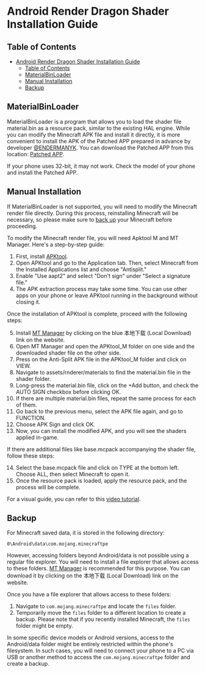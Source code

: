 # Android Render Dragon Shader Installation Guide

## Table of Contents
- [Android Render Dragon Shader Installation Guide](#android-render-dragon-shader-installation-guide)
  - [Table of Contents](#table-of-contents)
  - [MaterialBinLoader](#materialbinloader)
  - [Manual Installation](#manual-installation)
  - [Backup](#backup)

## MaterialBinLoader

MaterialBinLoader is a program that allows you to load the shader file material.bin as a resource pack, similar to the existing HAL engine. While you can modify the Minecraft APK file and install it directly, it is more convenient to install the APK of the Patched APP prepared in advance by developer [@ENDERMANYK](https://github.com/ENDERMANYK). You can download the Patched APP from this location: [Patched APP](https://github.com/DominoKorean/Render-dragon-shader-list/blob/main/patchedapp.md).

If your phone uses 32-bit, it may not work. Check the model of your phone and install the Patched APP.

## Manual Installation

If MaterialBinLoader is not supported, you will need to modify the Minecraft render file directly. During this process, reinstalling Minecraft will be necessary, so please make sure to [back up](#백업) your Minecraft before proceeding.

To modify the Minecraft render file, you will need Apktool M and MT Manager. Here's a step-by-step guide:

1. First, install [APKtool](https://maximoff.su/apktool/?lang=en).
2. Open APKtool and go to the Application tab. Then, select Minecraft from the Installed Applications list and choose "Antisplit."
3. Enable "Use aapt2" and select "Don't sign" under "Select a signature file."
4. The APK extraction process may take some time. You can use other apps on your phone or leave APKtool running in the background without closing it.

Once the installation of APKtool is complete, proceed with the following steps:

5. Install [MT Manager](https://mt2.cn/download) by clicking on the blue 本地下载 (Local Download) link on the website.
6. Open MT Manager and open the APKtool_M folder on one side and the downloaded shader file on the other side.
7. Press on the Anti-Split APK file in the APKtool_M folder and click on VIEW.
8. Navigate to assets/rnderer/materials to find the material.bin file in the shader folder.
9. Long-press the material.bin file, click on the +Add button, and check the AUTO SIGN checkbox before clicking OK.
10. If there are multiple material.bin files, repeat the same process for each of them.
11. Go back to the previous menu, select the APK file again, and go to FUNCTION.
12. Choose APK Sign and click OK.
13. Now, you can install the modified APK, and you will see the shaders applied in-game.

If there are additional files like base.mcpack accompanying the shader file, follow these steps:

14. Select the base.mcpack file and click on TYPE at the bottom left. Choose ALL, then select Minecraft to open it.
15. Once the resource pack is loaded, apply the resource pack, and the process will be complete.

For a visual guide, you can refer to this [video tutorial](https://youtu.be/MYlnjqnFBgw).
<!---
The provided links are subject to change or may be in a different language, as this is a translation. Please use similar guides in your preferred language if necessary.
--->

## Backup

For Minecraft saved data, it is stored in the following directory:

```
0\Android\data\com.mojang.minecraftpe
```

However, accessing folders beyond Android/data is not possible using a regular file explorer. You will need to install a file explorer that allows access to these folders. [MT Manager](https://mt2.cn/download) is recommended for this purpose. You can download it by clicking on the 本地下载 (Local Download) link on the website.

Once you have a file explorer that allows access to these folders:

1. Navigate to `com.mojang.minecraftpe` and locate the `files` folder.
2. Temporarily move the `files` folder to a different location to create a backup. Please note that if you recently installed Minecraft, the `files` folder might be empty.

In some specific device models or Android versions, access to the Android/data folder might be entirely restricted within the phone's filesystem. In such cases, you will need to connect your phone to a PC via USB or another method to access the `com.mojang.minecraftpe` folder and create a backup.